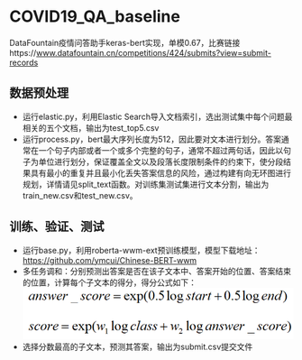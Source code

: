 # COVID19_QA_baseline
DataFountain疫情问答助手keras-bert实现，单模0.67，比赛链接https://www.datafountain.cn/competitions/424/submits?view=submit-records
## 数据预处理
* 运行elastic.py，利用Elastic Search导入文档索引，选出测试集中每个问题最相关的五个文档，输出为test_top5.csv  
* 运行process.py，bert最大序列长度为512，因此要对文本进行划分。答案通常在一个句子内部或者一个或多个完整的句子，通常不超过两句话，因此以句子为单位进行划分，保证覆盖全文以及段落长度限制条件的约束下，使分段结果具有最小的重复并且最小化丢失答案信息的风险，通过构建有向无环图进行规划，详情请见split_text函数。对训练集测试集进行文本分割，输出为train_new.csv和test_new.csv。
## 训练、验证、测试
* 运行base.py，利用roberta-wwm-ext预训练模型，模型下载地址：https://github.com/ymcui/Chinese-BERT-wwm  
* 多任务调和：分别预测出答案是否在该子文本中、答案开始的位置、答案结束的位置，计算每个子文本的得分，得分公式如下：  
![image](https://github.com/LHT-Curry/COVID19_QA_baseline/blob/master/score.png)  
* 选择分数最高的子文本，预测其答案，输出为submit.csv提交文件
